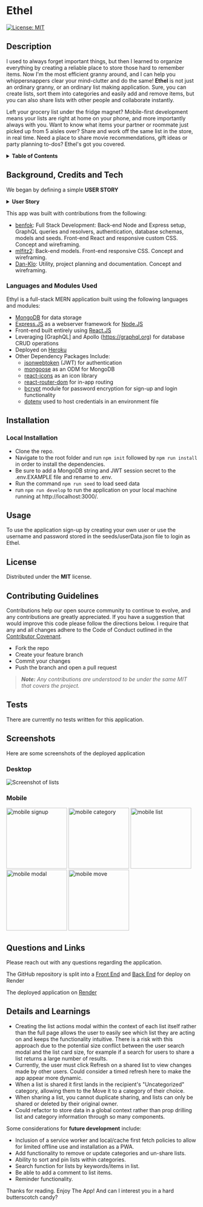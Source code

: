 # Ethel
[![License: MIT](https://img.shields.io/badge/License-MIT-yellow.svg)](https://opensource.org/licenses/MIT)

## Description
I used to always forget important things, but then I learned to organize everything by creating a reliable place to store those hard to remember items. Now I'm the most efficient granny around, and I can help you whippersnappers clear your mind-clutter and do the same! **Ethel** is not just an ordinary granny, or an ordinary list making application. Sure, you can create lists, sort them into categories and easily add and remove items, but you can also share lists with other people and collaborate instantly. 

Left your grocery list under the fridge magnet? Mobile-first development means your lists are right at home on your phone, and more importantly always with you. Want to know what items your partner or roommate just picked up from 5 aisles over? Share and work off the same list in the store, in real time. Need a place to share movie recommendations, gift ideas or party planning to-dos? Ethel's got you covered.

<details>
<summary><strong>Table of Contents</strong></summary>

- [Background, Credits and Tech](#background-credits-and-tech)
- [Installation](#installation)
- [Usage](#usage)
- [License](#license)
- [Contributing Guidelines](#contributing-guidelines)
- [Tests](#tests)
- [Screenshots](#screenshots)
- [Questions and Links](#questions-and-links)
- [Details and Learnings](#details-and-learnings)
</details>

## Background, Credits and Tech

We began by defining a simple **USER STORY**

<details>
<summary><strong>User Story</strong></summary>
<blockquote>
<br>
<p>AS A busy person with lots to remember<br>
I WANT an easy way to keep track of my life and share information with others<br>
I WANT to create lists and categorize them however I want<br>
SO THAT I can refer back to them when I need them<br>
I WANT to be able to easily add and check off items<br>
SO THAT I can remember everything I need<br>
I WANT to share these individual lists with others<br>
SO THAT they can add or remove items and collaborate<br>
I WANT to be able to select who I share each list with<br>
SO THAT I can share what is relevant but still maintain privacy<br>
I WANT to save the users that I’ve shared lists with before<br>
SO THAT I can easily share other lists with them again<br>
I WANT the interface to be responsive and intuitive<br>
SO THAT it’s easy to add and review items</p>
<br>
</blockquote>
</details>

This app was built with contributions from the following:
- [benfok](https://github.com/benfok/): Full Stack Development: Back-end Node and Express setup, GraphQL queries and resolvers, authentication, database schemas, models and seeds. Front-end React and responsive custom CSS. Concept and wireframing.
- [mlfitz2](https://github.com/mlfitz2): Back-end models. Front-end responsive CSS. Concept and wireframing.
- [Dan-Klo](https://github.com/Dan-Klo): Utility, project planning and documentation. Concept and wireframing.

### Languages and Modules Used
Ethyl is a full-stack MERN application built using the following languages and modules:

- [MongoDB](https://www.mongodb.com) for data storage
- [Express.JS](https://expressjs.com/) as a webserver framework for [Node.JS](https://nodejs.org/api/documentation.html)
- Front-end built entirely using [React.JS](https://reactjs.org)
- Leveraging [GraphQL] and Apollo (https://graphql.org) for database CRUD operations
- Deployed on [Heroku](https://www.heroku.com)    
- Other Dependency Packages Include:
  - [jsonwebtoken](https://www.npmjs.com/package/jsonwebtoken) (JWT) for authentication
  - [mongoose](https://www.npmjs.com/package/mongoose) as an ODM for MongoDB
  - [react-icons](https://www.npmjs.com/package/react-icons) as an icon library
  - [react-router-dom](https://www.npmjs.com/package/react-router-dom) for in-app routing
  - [bcrypt](https://www.npmjs.com/package/bcrypt) module for password encryption for sign-up and login functionality
  - [dotenv](https://www.npmjs.com/package/dotenv) used to host credentials in an environment file 

## Installation
### Local Installation
- Clone the repo.
- Navigate to the root folder and run `npm init` followed by `npm run install` in order to install the dependencies.
- Be sure to add a MongoDB string and JWT session secret to the .env.EXAMPLE file and rename to .env.
- Run the command `npm run seed` to load seed data
- run `npm run develop` to run the application on your local machine running at http://localhost:3000/.

## Usage
To use the application sign-up by creating your own user or use the username and password stored in the seeds/userData.json file to login as Ethel. 

## License
Distributed under the **MIT** license.

## Contributing Guidelines
Contributions help our open source community to continue to evolve, and any contributions are greatly appreciated. If you have a suggestion that would improve this code please follow the directions below. I require that any and all changes adhere to the Code of Conduct outlined in the [Contributor Covenant](https://www.contributor-covenant.org/).

 - Fork the repo
 - Create your feature branch
 - Commit your changes
 - Push the branch and open a pull request

> _**Note:** Any contributions are understood to be under the same MIT that covers the project._

## Tests
There are currently no tests written for this application.

## Screenshots
Here are some screenshots of the deployed application

### Desktop
![Screenshot of lists](./server/assets/ethel-desktop1.png)

### Mobile
<p float="left">
<img src="./server/assets/ethel-signup.png" alt="mobile signup" width="160"/>
<img src="./server/assets/ethel-category.png" alt="mobile category" width="160"/>
<img src="./server/assets/ethel-list.png" alt="mobile list" width="160"/>
<img src="./server/assets/ethel-modal.png" alt="mobile modal" width="160"/>
<img src="./server/assets/ethel-move.png" alt="mobile move" width="160"/>
</p>

## Questions and Links
Please reach out with any questions regarding the application.

The GitHub repository is split into a [Front End](https://github.com/benfok/ethel-static) and [Back End](https://github.com/benfok/ethel-server) for deploy on Render

The deployed application on [Render](https://ethel.onrender.com/)

## Details and Learnings
- Creating the list actions modal within the context of each list itself rather than the full page allows the user to easily see which list they are acting on and keeps the functionality intuitive. There is a risk with this approach due to the potential size conflict between the user search modal and the list card size, for example if a search for users to share a list returns a large number of results.
- Currently, the user must click Refresh on a shared list to view changes made by other users. Could consider a timed refresh here to make the app appear more dynamic.
- When a list is shared it first lands in the recipient's "Uncategorized" category, allowing them to the Move it to a category of their choice.
- When sharing a list, you cannot duplicate sharing, and lists can only be shared or deleted by their original owner.
- Could refactor to store data in a global context rather than prop drilling list and category information through so many components.

Some considerations for **future development** include:
  - Inclusion of a service worker and local/cache first fetch policies to allow for limited offline use and installation as a PWA.
  - Add functionality to remove or update categories and un-share lists.
  - Ability to sort and pin lists within categories.
  - Search function for lists by keywords/items in list.
  - Be able to add a comment to list items.
  - Reminder functionality.

Thanks for reading. Enjoy The App! And can I interest you in a hard butterscotch candy?